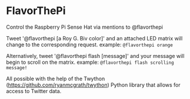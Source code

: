 # FlavorThePi
Control the Raspberry Pi Sense Hat via mentions to @flavorthepi

Tweet '@flavorthepi [a Roy G. Biv color]' and an attached LED matrix will change to the corresponding request.
  example: ```@flavorthepi orange```

Alternatively, tweet '@flavorthepi flash [message]' and your message will begin to scroll on the matrix.
  example: ```@flavorthepi flash scrolling message!```
  
All possible with the help of the Twython (https://github.com/ryanmcgrath/twython) Python library that allows for access to Twitter data.
